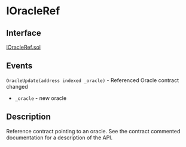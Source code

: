 # IOracleRef

## Interface

[IOracleRef.sol](https://github.com/fei-protocol/fei-protocol-core/blob/master/contracts/refs/IOracleRef.sol)

## Events

`OracleUpdate(address indexed _oracle)` - Referenced Oracle contract changed

* `_oracle` - new oracle

## Description

Reference contract pointing to an oracle. See the contract commented documentation for a description of the API.

